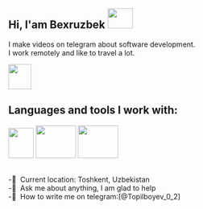## Hi, I'am Bexruzbek <img src="https://media4.giphy.com/media/v1.Y2lkPTc5MGI3NjExd3NiOXA2aTAzNzd6ZnFmNjJ2NmF1M2MzYTRqbnY5NzFtdGRuc2RyMiZlcD12MV9pbnRlcm5hbF9naWZfYnlfaWQmY3Q9Zw/WtOkaikiwaR87ZvAFH/giphy.webp" width="50px" height="40px" >

I make videos on telegram about software development. <br>
I work remotely and like to travel a lot.

<a href="https://t.me/haqiqiy_fikr" > 
<img src="https://encrypted-tbn0.gstatic.com/images?q=tbn:ANd9GcQH8B3kYH3q4DC7UtuvzXTa1QpYb-XAH6hJrmhVm4zMZQHX6ivPzKmtYlRNHNaesdHUxbo&usqp=CAU" width="45px" height="50px">
  </a>   <br>
 

## Languages and tools I work with:<br>
<code><img src="https://encrypted-tbn0.gstatic.com/images?q=tbn:ANd9GcTjXEFwmTcNL5zU0ZBnQVl1WMjjV6-TQhwfCGsMmbtUCKE-6FtWKK19VNRe0yhKZIVRUFg&usqp=CAU" width="50px" height="60px"></code>
<code><img src="https://cdn.freebiesupply.com/logos/large/2x/css3-logo-png-transparent.png" width="80px" height="65px"></code>
<code><img src="https://encrypted-tbn0.gstatic.com/images?q=tbn:ANd9GcSoybqbQ9fzieveguJK1Odn-owmNDnjXqTEOyFDgjqPkgOVV7H1uWQ7kHCLpNvid7xFCAA&usqp=CAU" width="80px" height="65px"></code>

<br>
-📍&nbsp;  Current location: Toshkent, Uzbekistan<br>
-📃&nbsp;  Ask me about anything, I am glad to help<br>
-🔐&nbsp; How to write me on telegram:[@Topilboyev_0_2]


